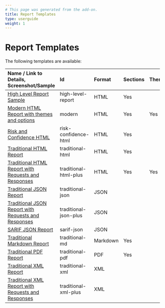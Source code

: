 ```yaml
---
# This page was generated from the add-on.
title: Report Templates
type: userguide
weight: 1
---
```


# Report Templates

The following templates are available:   

| Name / Link to Details, Screenshot/Sample                                                                                   | Id                    | Format   | Sections | Themes |
|:----------------------------------------------------------------------------------------------------------------------------|:----------------------|:---------|:---------|:-------|
| [High Level Report Sample](/docs/desktop/addons/report-generation/report-high-level/)                                       | high-level-report     | HTML     | Yes      |        |
| [Modern HTML Report with themes and options](/docs/desktop/addons/report-generation/report-modern/)                         | modern                | HTML     | Yes      | Yes    |
| [Risk and Confidence HTML](/docs/desktop/addons/report-generation/report-risk-confidence/)                                  | risk-confidence-html  | HTML     | Yes      |        |
| [Traditional HTML Report](/docs/desktop/addons/report-generation/report-traditional-html/)                                  | traditional-html      | HTML     | Yes      |        |
| [Traditional HTML Report with Requests and Responses](/docs/desktop/addons/report-generation/report-traditional-html-plus/) | traditional-html-plus | HTML     | Yes      | Yes    |
| [Traditional JSON Report](/docs/desktop/addons/report-generation/report-traditional-json/)                                  | traditional-json      | JSON     |          |        |
| [Traditional JSON Report with Requests and Responses](/docs/desktop/addons/report-generation/report-traditional-json-plus/) | traditional-json-plus | JSON     |          |        |
| [SARIF JSON Report](/docs/desktop/addons/report-generation/report-sarif-json/)                                              | sarif-json            | JSON     |          |        |
| [Traditional Markdown Report](/docs/desktop/addons/report-generation/report-traditional-markdown/)                          | traditional-md        | Markdown | Yes      |        |
| [Traditional PDF Report](/docs/desktop/addons/report-generation/report-traditional-pdf/)                                    | traditional-pdf       | PDF      | Yes      |        |
| [Traditional XML Report](/docs/desktop/addons/report-generation/report-traditional-xml/)                                    | traditional-xml       | XML      |          |        |
| [Traditional XML Report with Requests and Responses](/docs/desktop/addons/report-generation/report-traditional-xml-plus/)   | traditional-xml-plus  | XML      |          |        |
